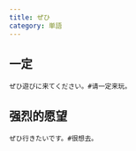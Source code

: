 ```yaml
---
title: ぜひ
category: 単語
---
```


## 一定

```example
ぜひ遊びに来てください。#请一定来玩。
```

## 强烈的愿望

```example
ぜひ行きたいです。#很想去。
```

